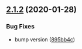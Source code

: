 ## [2.1.2](https://github.com/bennypowers/lazy-image/compare/v2.1.1...v2.1.2) (2020-01-28)


### Bug Fixes

* bump version ([895bb4c](https://github.com/bennypowers/lazy-image/commit/895bb4c135ec70908c0ecc0846ce52dcad72c865))
